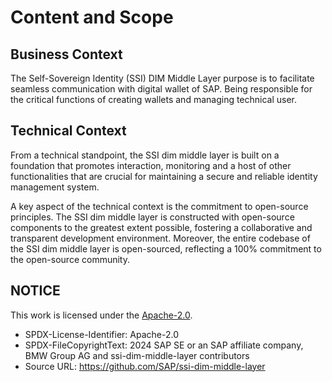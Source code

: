 # Content and Scope

## Business Context

The Self-Sovereign Identity (SSI) DIM Middle Layer purpose is to facilitate seamless communication with digital wallet of SAP. Being responsible for the critical functions of creating wallets and managing technical user.

## Technical Context

From a technical standpoint, the SSI dim middle layer is built on a foundation that promotes interaction, monitoring and a host of other functionalities that are crucial for maintaining a secure and reliable identity management system.

A key aspect of the technical context is the commitment to open-source principles. The SSI dim middle layer is constructed with open-source components to the greatest extent possible, fostering a collaborative and transparent development environment. Moreover, the entire codebase of the SSI dim middle layer is open-sourced, reflecting a 100% commitment to the open-source community.

## NOTICE

This work is licensed under the [Apache-2.0](https://www.apache.org/licenses/LICENSE-2.0).

- SPDX-License-Identifier: Apache-2.0
- SPDX-FileCopyrightText: 2024 SAP SE or an SAP affiliate company, BMW Group AG and ssi-dim-middle-layer contributors
- Source URL: https://github.com/SAP/ssi-dim-middle-layer
